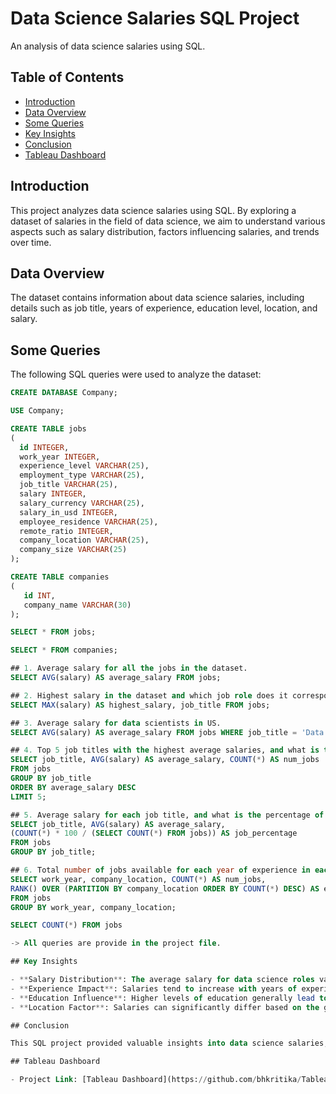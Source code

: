 # Data Science Salaries SQL Project

An analysis of data science salaries using SQL.

## Table of Contents

- [Introduction](#introduction)
- [Data Overview](#data-overview)
- [Some Queries](#some-queries)
- [Key Insights](#key-insights)
- [Conclusion](#conclusion)
- [Tableau Dashboard](#tableau-dashboard)

## Introduction

This project analyzes data science salaries using SQL. By exploring a dataset of salaries in the field of data science, we aim to understand various aspects such as salary distribution, factors influencing salaries, and trends over time.

## Data Overview

The dataset contains information about data science salaries, including details such as job title, years of experience, education level, location, and salary.

## Some Queries

The following SQL queries were used to analyze the dataset:

```sql
CREATE DATABASE Company;

USE Company;

CREATE TABLE jobs
(
  id INTEGER,
  work_year INTEGER,
  experience_level VARCHAR(25),
  employment_type VARCHAR(25),
  job_title VARCHAR(25),
  salary INTEGER,
  salary_currency VARCHAR(25),
  salary_in_usd INTEGER,
  employee_residence VARCHAR(25),
  remote_ratio INTEGER,
  company_location VARCHAR(25),
  company_size VARCHAR(25)
);

CREATE TABLE companies
(
   id INT,
   company_name VARCHAR(30)
);

SELECT * FROM jobs;

SELECT * FROM companies;

## 1. Average salary for all the jobs in the dataset.
SELECT AVG(salary) AS average_salary FROM jobs;

## 2. Highest salary in the dataset and which job role does it correspond to?
SELECT MAX(salary) AS highest_salary, job_title FROM jobs;

## 3. Average salary for data scientists in US.
SELECT AVG(salary) AS average_salary FROM jobs WHERE job_title = 'Data Scientist' AND company_location = 'US';

## 4. Top 5 job titles with the highest average salaries, and what is the total number of jobs available for each job title?
SELECT job_title, AVG(salary) AS average_salary, COUNT(*) AS num_jobs 
FROM jobs 
GROUP BY job_title 
ORDER BY average_salary DESC 
LIMIT 5;

## 5. Average salary for each job title, and what is the percentage of jobs for each job title in the dataset?
SELECT job_title, AVG(salary) AS average_salary, 
(COUNT(*) * 100 / (SELECT COUNT(*) FROM jobs)) AS job_percentage 
FROM jobs 
GROUP BY job_title;

## 6. Total number of jobs available for each year of experience in each location, and rank of each year of experience within each location based on the total number of jobs?
SELECT work_year, company_location, COUNT(*) AS num_jobs, 
RANK() OVER (PARTITION BY company_location ORDER BY COUNT(*) DESC) AS experience_rank 
FROM jobs 
GROUP BY work_year, company_location;

SELECT COUNT(*) FROM jobs 

-> All queries are provide in the project file.

## Key Insights

- **Salary Distribution**: The average salary for data science roles varies based on job title, years of experience, education level, and location.
- **Experience Impact**: Salaries tend to increase with years of experience, but the rate of increase may vary by job title and location.
- **Education Influence**: Higher levels of education generally lead to higher salaries, but the effect may vary by job title and location.
- **Location Factor**: Salaries can significantly differ based on the geographical location of the job.

## Conclusion

This SQL project provided valuable insights into data science salaries, highlighting various factors influencing salary trends in the field. By analyzing the dataset, we gained a better understanding of the salary distribution, factors impacting salaries, and regional variations.

## Tableau Dashboard

- Project Link: [Tableau Dashboard](https://github.com/bhkritika/Tableau-DS-Salaries)
